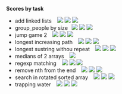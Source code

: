 **Scores by task**

- add linked lists &ensp; <img src="https://img.shields.io/badge/level-medium-yellow"> <img src="https://img.shields.io/badge/speed-beats: 43%25-lightblue"> <img src="https://img.shields.io/badge/ram-beats: 99%25-lightblue"> 
- group_people by size&ensp; <img src="https://img.shields.io/badge/level-medium-yellow"> <img src="https://img.shields.io/badge/speed-beats: 96%25-lightblue"> <img src="https://img.shields.io/badge/ram-beats: 92%25-lightblue">
- jump game 2 &ensp; <img src="https://img.shields.io/badge/level-medium-yellow">  <img src="https://img.shields.io/badge/speed-beats: 97%25-lightblue"> <img src="https://img.shields.io/badge/ram-beats: 72%25-lightblue">
- longest increasing path &ensp; <img src="https://img.shields.io/badge/level-hard-red">  <img src="https://img.shields.io/badge/speed-beats: 0%25-lightblue"> <img src="https://img.shields.io/badge/ram-beats: 77%25-lightblue">
- longest sustring withou repeat &ensp; <img src="https://img.shields.io/badge/level-medium-yellow">  <img src="https://img.shields.io/badge/speed-beats: 83%25-lightblue"> <img src="https://img.shields.io/badge/ram-beats: 68%25-lightblue">
- medians of 2 arrays &ensp; <img src="https://img.shields.io/badge/level-hard-red">
- regexp matching &ensp; <img src="https://img.shields.io/badge/level-hard-red"> <img src="https://img.shields.io/badge/speed-beats: 5%25-lightblue"> <img src="https://img.shields.io/badge/ram-beats: 6%25-lightblue">
- remove nth from the end &ensp; <img src="https://img.shields.io/badge/level-medium-yellow">  <img src="https://img.shields.io/badge/speed-beats: 79%25-lightblue"> <img src="https://img.shields.io/badge/ram-beats: 64%25-lightblue">
- search in rotated sorted array &ensp; <img src="https://img.shields.io/badge/level-medium-yellow">  <img src="https://img.shields.io/badge/speed-beats: 91%25-lightblue"> <img src="https://img.shields.io/badge/ram-beats: 65%25-lightblue">
- trapping water &ensp; <img src="https://img.shields.io/badge/level-hard-red">  <img src="https://img.shields.io/badge/speed-beats: 75%25-lightblue"> <img src="https://img.shields.io/badge/ram-beats: 99%25-lightblue">
